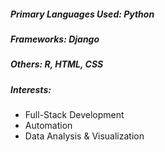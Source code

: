 ##### Primary Languages Used: Python
##### Frameworks: Django
##### Others: R, HTML, CSS 

##### Interests:
* Full-Stack Development
* Automation
* Data Analysis & Visualization
